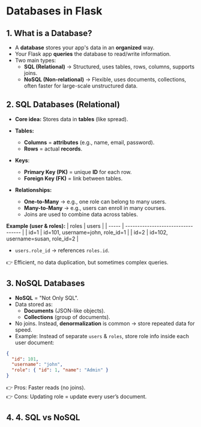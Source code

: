 # Databases in Flask
## 1. What is a Database?
- A **database** stores your app's data in an **organized** way.
- Your Flask app **queries** the database to read/write information.
- Two main types:
  - **SQL (Relational)** → Structured, uses tables, rows, columns, supports joins.
  - **NoSQL (Non-relational)** → Flexible, uses documents, collections, often faster for large-scale unstructured data.

## 2. SQL Databases (Relational)
- **Core idea:** Stores data in **tables** (like spread).
- **Tables:**
  - **Columns** = **attributes** (e.g., name, email, password).
  - **Rows** = actual **records**.
  
- **Keys**:
  - **Primary Key (PK)** = unique **ID** for each row.
  - **Foreign Key (FK)** = link between tables.

- **Relationships:**
  - **One-to-Many** → e.g., one role can belong to many users.
  - **Many-to-Many** → e.g., users can enroll in many courses.
  - Joins are used to combine data across tables.

**Example (user & roles):**
| roles | users                              |
| ----- | ---------------------------------- |
| id=1  | id=101, username=john, role\_id=1  |
| id=2  | id=102, username=susan, role\_id=2 |

- `users.role_id` → references `roles.id`.
  
👉 Efficient, no data duplication, but sometimes complex queries.

## 3. NoSQL Databases
- **NoSQL** = "Not Only SQL".
- Data stored as:
  - **Documents** (JSON-like objects).
  - **Collections** (group of documents). 
- No joins. Instead, **denormalization** is common → store repeated data for speed.
- Example: Instead of separate `users` & `roles`, store role info inside each user document:
```json
{
  "id": 101,
  "username": "john",
  "role": { "id": 1, "name": "Admin" }
}
```

👉 Pros: Faster reads (no joins).  
👉 Cons: Updating role = update every user’s document.  


## 4. 4. SQL vs NoSQL
